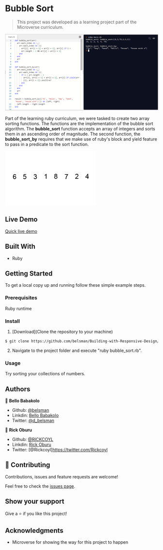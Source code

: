 # Bubble Sort

> This project was developed as a learning project part of the Microverse curriculum.

![screenshot](./images/screenshot.png)

Part of the learning ruby curriculum, we were tasked to create two array sorting functions. The functions are the
implementation of the bubble sort algorithm. The **bubble_sort** function accepts an array of integers and sorts them
in an ascending order of magnitude. The second function, the **bubble_sort_by** requires that we make use of ruby's block
and yield feature to pass in a predicate to the sort function.

![GIF](./images/gif.gif)

## Live Demo
[Quick live demo](https://repl.it/repls/RunnyCompetitivePortablesoftware#main.rb)

## Built With
- Ruby

## Getting Started

To get a local copy up and running follow these simple example steps.

### Prerequisites

Ruby runtime

### Install

1) [Download](Clone the repository to your machine)

```sh
$ git clone https://github.com/belsman/Building-with-Responsive-Design/tree/develop
```

2) Navigate to the project folder and execute "ruby bubble_sort.rb".

### Usage

Try sorting your collections of numbers.

## Authors

👤 **Bello Babakolo**

- Github: [@belsman](https://github.com/belsman)
- Linkdin: [Bello Babakolo](https://www.linkedin.com/in/bello-babakolo-b23b17145/)
- Twitter: [@d_belsman](https://twitter.com/d_belsman)


👤 **Rick Oburu**

- Github: [@RICKCOYL](https://github.com/RICKCOYL)
- Linkdin: [Rick Oburu](https://www.linkedin.com/in/rick-oburu-8627591a4/)
- Twitter: [@Rickcoyl]https://twitter.com/Rickcoyl



## 🤝 Contributing

Contributions, issues and feature requests are welcome!

Feel free to check the [issues page](issues/).

## Show your support

Give a ⭐️ if you like this project!

## Acknowledgments

- Microverse for showing the way for this project to happen
